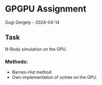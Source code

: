 # GPGPU Assignment

Gugi Gergely - 2024-04-14

## Task

N-Body simulation on the GPU.

### Methods:

- Barnes-Hut method
- Own implementation of octree on the GPU.

